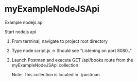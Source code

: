 # myExampleNodeJSApi
Example nodejs api

Start nodejs api

1. From terminal, navigate to project root directory 
2. Type node script.js -> Should see "Listening on port 8080.."
3. Launch Postman and execute GET /api/books route from the myExampleNodeJSApi collection

    Note: This collection is located in ./postman

    



